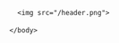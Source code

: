 <!DOCTYPE html>
<html>
  <head>
  </head>
    <body>
      
      <img src="/header.png">
      
    </body>
</html>
